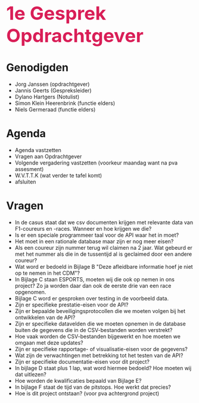 <div style="color:#d91e57; font-size: 50px; font-weight: bold;">1e Gesprek Opdrachtgever</div>

# Genodigden
- Jorg Janssen (opdrachtgever)
- Jannis Geerts (Gespreksleider)
- Dylano Hartgers (Notulist)
- Simon Klein Heerenbrink (functie elders)
- Niels Germeraad (functie elders)

# Agenda
- Agenda vastzetten
- Vragen aan Opdrachtgever
- Volgende vergadering vastzetten (voorkeur maandag want na pva assesment)
- W.V.T.T.K (wat verder te tafel komt)
- afsluiten

# Vragen
- In de casus staat dat we csv documenten krijgen met relevante data van F1-coureurs en -races. Wanneer en hoe krijgen we die?
- Is er een speciale programmeer taal voor de API waar het in moet?
- Het moet in een rationale database maar zijn er nog meer eisen?
- Als een coureur zijn nummer terug wil claimen na 2 jaar. Wat gebeurd er met het nummer als die in de tussentijd al is geclaimed door een andere coureur?
- Wat word er bedoeld in Bijlage B "Deze afleidbare informatie hoef je niet op te nemen in het CDM"?
- In Bijlage C staan ESPORTS, moeten wij die ook op nemen in ons project? Zo ja worden daar dan ook de eerste drie van een race opgenomen.
- Bijlage C word er gesproken over testing in de voorbeeld data.
- Zijn er specifieke prestatie-eisen voor de API?
- Zijn er bepaalde beveiligingsprotocollen die we moeten volgen bij het ontwikkelen van de API?
- Zijn er specifieke datavelden die we moeten opnemen in de database buiten de gegevens die in de CSV-bestanden worden verstrekt?
- Hoe vaak worden de CSV-bestanden bijgewerkt en hoe moeten we omgaan met deze updates?
- Zijn er specifieke rapportage- of visualisatie-eisen voor de gegevens?
- Wat zijn de verwachtingen met betrekking tot het testen van de API?
- Zijn er specifieke documentatie-eisen voor dit project?
- In bijlage D staat plus 1 lap, wat word hiermee bedoeld? Hoe moeten wij dat uitlezen?
- Hoe worden de kwalificaties bepaald van Bijlage E?
- In bijlage F staat de tijd van de pitstops. Hoe werkt dat precies?
- Hoe is dit project ontstaan? (voor pva achtergrond project)